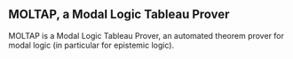 ## MOLTAP, a Modal Logic Tableau Prover

MOLTAP is a Modal Logic Tableau Prover, an automated theorem prover for modal logic (in particular for epistemic logic).

